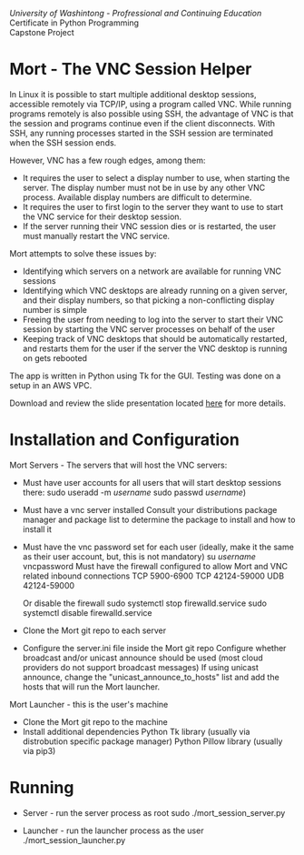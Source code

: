 *University of Washintong - Profressional and Continuing Education*  
Certificate in Python Programming  
Capstone Project  


# **Mort - The VNC Session Helper**

In Linux it is possible to start multiple additional desktop sessions, accessible remotely via TCP/IP, using a program called VNC. While running programs remotely is also possible using SSH, the advantage of VNC is that the session and programs continue even if the client disconnects. With SSH, any running processes started in the SSH session are terminated when the SSH session ends.  

However, VNC has a few rough edges, among them:
+ It requires the user to select a display number to use, when starting the server. The display number must not be in use by any other VNC process. Available display numbers are difficult to determine.
+ It requires the user to first login to the server they want to use to start the VNC service for their desktop session.
+ If the server running their VNC session dies or is restarted, the user must manually restart the VNC service.

Mort attempts to solve these issues by:
+ Identifying which servers on a network are available for running VNC sessions
+ Identifying which VNC desktops are already running on a given server, and their display numbers, so that picking a non-conflicting display number is simple
+ Freeing the user from needing to log into the server to start their VNC session by starting the VNC server processes on behalf of the user
+ Keeping track of VNC desktops that should be automatically restarted, and restarts them for the user if the server the VNC desktop is running on gets rebooted

The app is written in Python using Tk for the GUI.
Testing was done on a setup in an AWS VPC.

Download and review the slide presentation located [here](./final_proj_presentation/mort.odp) for more details.

# Installation and Configuration

Mort Servers - The servers that will host the VNC servers:
  + Must have user accounts for all users that will start desktop sessions there:
    sudo useradd -m *username*
    sudo passwd *username*)
  + Must have a vnc server installed 
    Consult your distributions package manager and package list to determine the package to install and how to install it
  + Must have the vnc password set for each user (ideally, make it the same as their user account, but, this is not mandatory)
      su *username*
      vncpassword
    Must have the firewall configured to allow Mort and VNC related inbound connections
      TCP 5900-6900
      TCP 42124-59000
      UDB 42124-59000
      
      Or disable the firewall
          sudo systemctl stop firewalld.service
          sudo systemctl disable firewalld.service
          
  + Clone the Mort git repo to each server
  + Configure the server.ini file inside the Mort git repo
    Configure whether broadcast and/or unicast announce should be used (most cloud providers do not support broadcast messages)
    If using unicast announce, change the "unicast_announce_to_hosts" list and add the hosts that will run the Mort launcher.
    
          
Mort Launcher - this is the user's machine
  + Clone the Mort git repo to the machine
  + Install additional dependencies
      Python Tk library (usually via distrobution specific package manager)
      Python Pillow library (usually via pip3)
 
       
# Running

+ Server - run the server process as root
  sudo ./mort_session_server.py
          
+ Launcher - run the launcher process as the user
  ./mort_session_launcher.py
  
  
  
          
      
    
  
